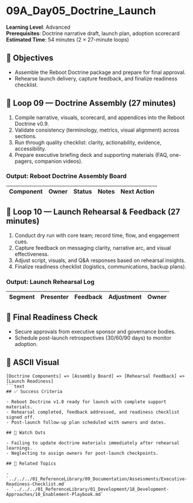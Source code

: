 ﻿# 09A_Day05_Doctrine_Launch

**Learning Level**: Advanced  
**Prerequisites**: Doctrine narrative draft, launch plan, adoption scorecard  
**Estimated Time**: 54 minutes (2 × 27-minute loops)

## 🎯 Objectives

- Assemble the Reboot Doctrine package and prepare for final approval.
- Rehearse launch delivery, capture feedback, and finalize readiness checklist.

## 🔄 Loop 09 — Doctrine Assembly (27 minutes)

1. Compile narrative, visuals, scorecard, and appendices into the Reboot Doctrine v0.9.
2. Validate consistency (terminology, metrics, visual alignment) across sections.
3. Run through quality checklist: clarity, actionability, evidence, accessibility.
4. Prepare executive briefing deck and supporting materials (FAQ, one-pagers, companion videos).

### Output: Reboot Doctrine Assembly Board

| Component | Owner | Status | Notes | Next Action |
| --- | --- | --- | --- | --- |

## 🔄 Loop 10 — Launch Rehearsal & Feedback (27 minutes)

1. Conduct dry run with core team; record time, flow, and engagement cues.
2. Capture feedback on messaging clarity, narrative arc, and visual effectiveness.
3. Adjust script, visuals, and Q&A responses based on rehearsal insights.
4. Finalize readiness checklist (logistics, communications, backup plans).

### Output: Launch Rehearsal Log

| Segment | Presenter | Feedback | Adjustment | Owner |
| --- | --- | --- | --- | --- |

## 🧭 Final Readiness Check

- Secure approvals from executive sponsor and governance bodies.
- Schedule post-launch retrospectives (30/60/90 days) to monitor adoption.

## 🧩 ASCII Visual

```text
[Doctrine Components] => [Assembly Board] => [Rehearsal Feedback] => [Launch Readiness]
```text
## ✅ Success Criteria

- Reboot Doctrine v1.0 ready for launch with complete support materials.
- Rehearsal completed, feedback addressed, and readiness checklist signed off.
- Post-launch follow-up plan scheduled with owners and dates.

## 🚧 Watch Outs

- Failing to update doctrine materials immediately after rehearsal learnings.
- Neglecting to assign owners for post-launch checkpoints.

## 🔗 Related Topics

- `../../../01_ReferenceLibrary/09_Documentation/Assessments/Executive-Readiness-Checklist.md`
- `../../../01_ReferenceLibrary/01_Development/18_Development-Approaches/10_Enablement-Playbook.md`
